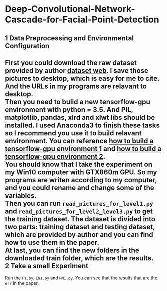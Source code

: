 # Deep-Convolutional-Network-Cascade-for-Facial-Point-Detection

1 Data Preprocessing and Environmental Configuration
------
First you could download the raw dataset provided by author [dataset web](http://mmlab.ie.cuhk.edu.hk/archive/CNN/). I save those pictures to desktop, which is easy for me to cite. And the URLs in my programs are relavant to desktop.
</br>
Then you need to bulid a new tensorflow-gpu environment with python = 3.5. And PIL, matplotlib, pandas, xlrd and xlwt libs should be installed. I used Anaconda3 to finish these tasks so I recommend you use it to build relavant environment. You can reference [how to build a tensorflow-gpu environment 1](https://blog.csdn.net/lwplwf/article/details/54894364) and [how to build a tensorflow-gpu environment 2](https://blog.csdn.net/lwplwf/article/details/54896088).
</br>
You should know that I take the experiment on my Win10 computer with GTX860m GPU. So my programs are writen according to my computer, and you could rename and change some of the variables.
</br>
Then you can run `read_pictures_for_level1.py` and `read_pictures_for_level2_level3.py` to get the training dataset. The dataset is divided into two parts: training dataset and testing dataset, which are provided by author and you can find how to use them in the paper.
</br>
At last, you can find the new folders in the downloaded train folder, which are the results.
</br>
2 Take a small Experiment
------
  Run the `F1.py`, `EN1.py` and `NM1.py`. You can see that the results that are the `err` in the paper.

